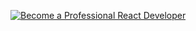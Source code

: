 [![Become a Professional React Developer](https://reactbootcamp.nyc3.digitaloceanspaces.com/github-cover.png)](https://www.reactbootcamp.com)

